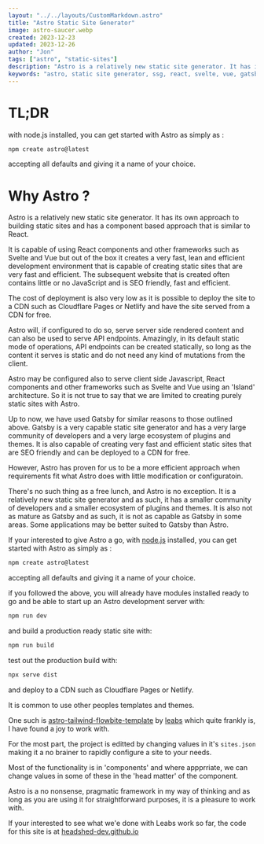 ```yaml
---
layout: "../../layouts/CustomMarkdown.astro"
title: "Astro Static Site Generator"
image: astro-saucer.webp
created: 2023-12-23
updated: 2023-12-26
author: "Jon"
tags: ["astro", "static-sites"]
description: "Astro is a relatively new static site generator. It has its own approach to building static sites and has a component based approach that is similar to React."
keywords: "astro, static site generator, ssg, react, svelte, vue, gatsby, nextjs, nuxtjs, sapper, sveltekit, vite, snowpack, webpack, tailwind, tailwindcss, tailwindui, tailblocks, tailwindcomponents, tailwindtoolbox, tailwindtemplates, tailwindstarterkit, tailwindadmin"
---
```


# TL;DR

with node.js installed, you can get started with Astro as simply as :

```bash
npm create astro@latest
```

accepting all defaults and giving it a name of your choice.

# Why Astro ?

Astro is a relatively new static site generator. It has its own approach to building static sites and has a component based approach that is similar to React.

It is capable of using React components and other frameworks such as Svelte and Vue but out of the box it creates a very fast, lean and efficient development environment that is capable of creating static sites that are very fast and efficient. The subsequent website that is created often contains little or no JavaScript and is SEO friendly, fast and efficient.

The cost of deployment is also very low as it is possible to deploy the site to a CDN such as Cloudflare Pages or Netlify and have the site served from a CDN for free.

Astro will, if configured to do so, serve server side rendered content and can also be used to serve API endpoints. Amazingly, in its default static mode of operations, API endpoints can be created statically, so long as the content it serves is static and do not need any kind of mutations from the client. 

Astro may be configured also to serve client side Javascript, React components and other frameworks such as Svelte and Vue using an 'Island' architecture. So it is not true to say that we are limited to creating purely static sites with Astro.

Up to now, we have used Gatsby for similar reasons to those outlined above. Gatsby is a very capable static site generator and has a very large community of developers and a very large ecosystem of plugins and themes. It is also capable of creating very fast and efficient static sites that are SEO friendly and can be deployed to a CDN for free.

However, Astro has proven for us to be a more efficient approach when requirements fit what Astro does with little modification or configuratoin.

There's no such thing as a free lunch, and Astro is no exception. It is a relatively new static site generator and as such, it has a smaller community of developers and a smaller ecosystem of plugins and themes. It is also not as mature as Gatsby and as such, it is not as capable as Gatsby in some areas. Some applications may be better suited to Gatsby than Astro.

If your interested to give Astro a go, with [node.js](https://nodejs.org/en/download) installed, you can get started with Astro as simply as :

```bash
npm create astro@latest
```

accepting all defaults and giving it a name of your choice.

if you followed the above, you will already have modules installed ready to go and be able to start up an Astro development server with:

```bash
npm run dev
```

and build a production ready static site with:

```bash
npm run build
```

test out the production build with:

```bash
npx serve dist
```

and deploy to a CDN such as Cloudflare Pages or Netlify.

It is common to use other peoples templates and themes. 

One such is [astro-tailwind-flowbite-template](https://github.com/leabs/astro-tailwind-flowbite-template) by [leabs](https://github.com/leabs) which quite frankly is, I have found a joy to work with. 

For the most part, the project is editted by changing values in it's `sites.json` making it a no brainer to rapidly configure a site to your needs.

Most of the functionality is in 'components' and where appprriate, we can change values in some of these in the 'head matter' of the component.

Astro is a no nonsense, pragmatic framework in my way of thinking and as long as you are using it for straightforward purposes, it is a pleasure to work with.

If your interested to see what we'e done with Leabs work so far, the code for this site is at [headshed-dev.github.io](https://github.com/headshed-dev/headshed-dev.github.io)